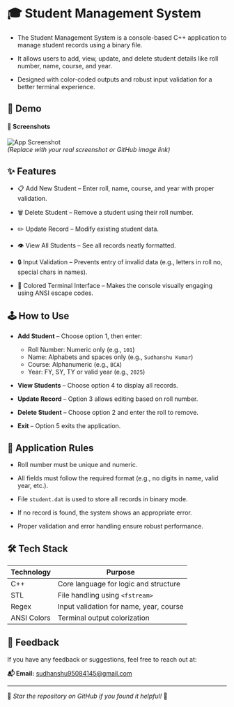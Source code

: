 # 🎓 Student Management System

- The Student Management System is a console-based C++ application to manage student records using a binary file.

- It allows users to add, view, update, and delete student details like roll number, name, course, and year.

- Designed with color-coded outputs and robust input validation for a better terminal experience.

## 🚀 Demo

#### 📸 Screenshots

![App Screenshot](https://github.com/sudhanshu-101/CPP-Projects/blob/2223cb699a18dedb6cb36e0f593be061b81ba41e/Student%20Management/Screenshot.png)  
*(Replace with your real screenshot or GitHub image link)*

## ✨ Features

- 📋 Add New Student – Enter roll, name, course, and year with proper validation.

- 🗑️ Delete Student – Remove a student using their roll number.

- ✏️ Update Record – Modify existing student data.

- 👁️ View All Students – See all records neatly formatted.

- 🔒 Input Validation – Prevents entry of invalid data (e.g., letters in roll no, special chars in names).

- 🎨 Colored Terminal Interface – Makes the console visually engaging using ANSI escape codes.

## 🕹️ How to Use

- **Add Student** – Choose option 1, then enter:
  - Roll Number: Numeric only (e.g., `101`)
  - Name: Alphabets and spaces only (e.g., `Sudhanshu Kumar`)
  - Course: Alphanumeric (e.g., `BCA`)
  - Year: FY, SY, TY or valid year (e.g., `2025`)

- **View Students** – Choose option 4 to display all records.

- **Update Record** – Option 3 allows editing based on roll number.

- **Delete Student** – Choose option 2 and enter the roll to remove.

- **Exit** – Option 5 exits the application.

## 📜 Application Rules

- Roll number must be unique and numeric.

- All fields must follow the required format (e.g., no digits in name, valid year, etc.).

- File `student.dat` is used to store all records in binary mode.

- If no record is found, the system shows an appropriate error.

- Proper validation and error handling ensure robust performance.

## 🛠️ Tech Stack

| Technology | Purpose                                  |
|------------|------------------------------------------|
| C++        | Core language for logic and structure    |
| STL        | File handling using `<fstream>`          |
| Regex      | Input validation for name, year, course  |
| ANSI Colors| Terminal output colorization             |


## 📧 Feedback

If you have any feedback or suggestions, feel free to reach out at:

**📬 Email:** sudhanshu95084145@gmail.com

---

🌟 *Star the repository on GitHub if you found it helpful!* 🌟
